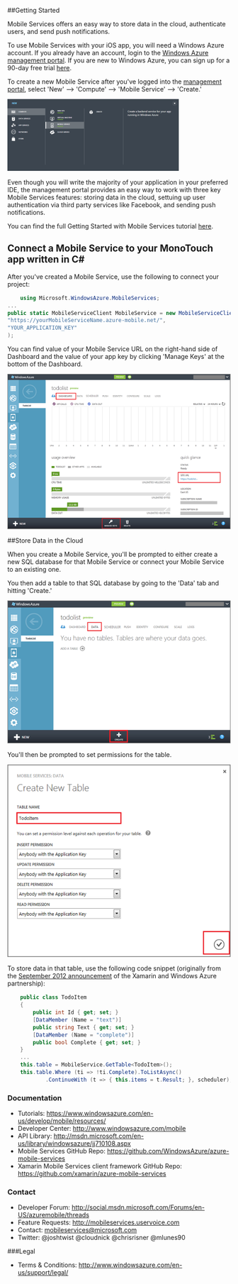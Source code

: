 ##Getting Started

Mobile Services offers an easy way to store data in the cloud, authenticate users, and send push notifications.


To use Mobile Services with your iOS app, you will need a Windows Azure account.  If you already have an account, login to the [Windows Azure management portal](https://manage.windowsazure.com/).  If you are new to Windows Azure, you can sign up for a 90-day free trial [here](https://www.windowsazure.com/en-us/pricing/free-trial/).

To create a new Mobile Service after you've logged into the [management portal](https://manage.windowsazure.com/), select 'New' --> 'Compute' --> 'Mobile Service' --> 'Create.'  

![](WAMS-New.PNG)

Even though you will write the majority of your application in your preferred IDE, the management portal provides an easy way to work with three key Mobile Services features: storing data in the cloud, settuing up user authentication via third party services like Facebook, and sending push notifications.

You can find the full Getting Started with Mobile Services tutorial [here]( http://go.microsoft.com/fwlink/?LinkId=282374).

## Connect a Mobile Service to your MonoTouch app written in C# 

After you've created a Mobile Service, use the following to connect your project:

```csharp
    using Microsoft.WindowsAzure.MobileServices;
...
public static MobileServiceClient MobileService = new MobileServiceClient(
"https://yourMobileServiceName.azure-mobile.net/", 
"YOUR_APPLICATION_KEY"
);
```

You can find value of your Mobile Service URL on the right-hand side of Dashboard and the value of your app key by clicking 'Manage Keys' at the bottom of the Dashboard.

![](WAMS-Keys.png)

##Store Data in the Cloud

When you create a Mobile Service, you'll be prompted to either create a new SQL database for that Mobile Service or connect your Mobile Service to an existing one. 

You then add a table to that SQL database by going to the 'Data' tab and hitting 'Create.'

![](WAMS-EmptyData.png)

You'll then be prompted to set permissions for the table.

![](WAMS-DataPermissions.png)

To store data in that table, use the following code snippet (originally from the [September 2012 announcement](http://blog.xamarin.com/xamarin-partners-with-microsoft-to-support-azure-mobile-services-on-android-and-ios/) of the Xamarin and Windows Azure partnership):

```csharp 
    public class TodoItem
    {
        public int Id { get; set; }
        [DataMember (Name = "text")]
        public string Text { get; set; }
        [DataMember (Name = "complete")]
        public bool Complete { get; set; }
    }
    ...
    this.table = MobileService.GetTable<TodoItem>();
    this.table.Where (ti => !ti.Complete).ToListAsync()
            .ContinueWith (t => { this.items = t.Result; }, scheduler);
```

### Documentation

- Tutorials: https://www.windowsazure.com/en-us/develop/mobile/resources/
- Developer Center: http://www.windowsazure.com/mobile
- API Library: http://msdn.microsoft.com/en-us/library/windowsazure/jj710108.aspx
- Mobile Services GitHub Repo: https://github.com/WindowsAzure/azure-mobile-services
- Xamarin Mobile Services client framework GitHub Repo: https://github.com/xamarin/azure-mobile-services

### Contact

- Developer Forum: http://social.msdn.microsoft.com/Forums/en-US/azuremobile/threads
- Feature Requests: http://mobileservices.uservoice.com
- Contact: mobileservices@microsoft.com
- Twitter: @joshtwist @cloudnick @chrisrisner @mlunes90

###Legal 

- Terms & Conditions: http://www.windowsazure.com/en-us/support/legal/
